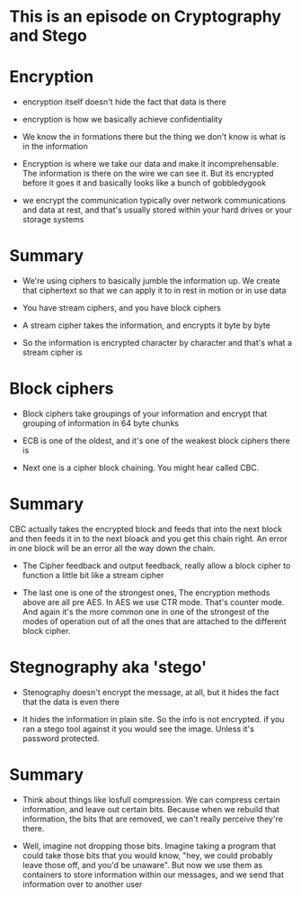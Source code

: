 # This is an episode on Cryptography and Stego



# Encryption

- encryption itself doesn't hide the fact that data is there

- encryption is how we basically achieve confidentiality

- We know the in formations there but the thing we don't know is what is in the information

- Encryption is where we take our data and make it incomprehensable. The information is there on the wire we can see it. But its encrypted before it goes it and basically looks like a bunch of gobbledygook

- we encrypt the communication typically over network communications and data at rest, and that's usually stored within your hard drives or your storage systems

# Summary

-  We're using ciphers to basically jumble the information up. We create that ciphertext so that we can apply it to in rest in motion or in use data

- You have stream ciphers, and you have block ciphers

- A stream cipher takes the information, and encrypts it byte by byte

- So the information is encrypted character by character and that's what a stream cipher is


# Block ciphers

- Block ciphers take groupings of your information and encrypt that grouping of information in 64 byte chunks

- ECB is one of the oldest, and it's one of the weakest block ciphers there is

- Next one is a cipher block chaining. You might hear called CBC.

# Summary 
CBC actually takes the encrypted block and feeds that into the next block and then feeds it in to the next bloack and you get this chain right. An error in one block will be an error all the way down the chain. 

- The Cipher feedback and output feedback, really allow a block cipher to function a little bit like a stream cipher

- The last one is one of the strongest ones, The encryption methods above are all pre AES. In AES we use CTR mode. That's counter mode. And again it's the more common one in one of the strongest of the modes of operation out of all the ones that are attached to the different block cipher. 

# Stegnography aka 'stego'

- Stenography doesn't encrypt the message, at all, but it hides the fact that the data is even there

- It hides the information in plain site. So the info is not encrypted. if you ran a stego tool against it you would see the image. Unless it's password protected. 

# Summary

- Think about things like losfull compression. We can compress certain information, and leave out certain bits. Because when we rebuild that information, the bits that are removed, we can't really perceive they're there. 

- Well, imagine not dropping those bits. Imagine taking a program that could take those bits that you would know, "hey, we could probably leave those off, and you'd be unaware". But now we use them as containers to store information within our messages, and we send that information over to another user







